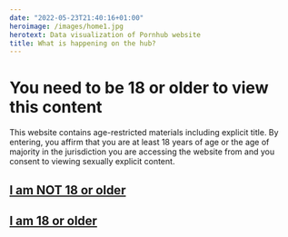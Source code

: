 ```yaml
---
date: "2022-05-23T21:40:16+01:00"
heroimage: /images/home1.jpg
herotext: Data visualization of Pornhub website
title: What is happening on the hub?
---
```

# You need to be 18 or older to view this content
This website contains age-restricted materials including explicit title. By entering, you affirm that you are at least 18 years of age or the age of majority in the jurisdiction you are accessing the website from and you consent to viewing sexually explicit content.

## [I am NOT 18 or older](https://www.google.com/)

## [I am 18 or older](/main)

